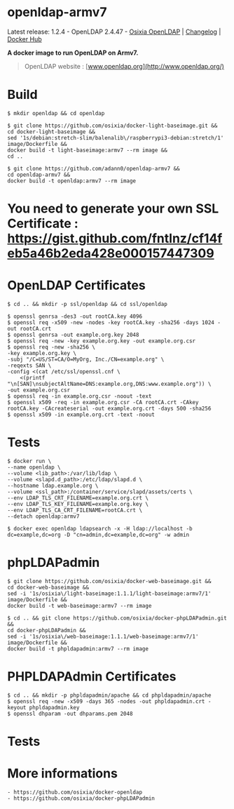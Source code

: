 # openldap-armv7

Latest release: 1.2.4 - OpenLDAP 2.4.47 -  [Osixia OpenLDAP](https://github.com/osixia/docker-openldap) | [Changelog](CHANGELOG.md) | [Docker Hub](https://hub.docker.com/r/osixia/openldap/) 

**A docker image to run OpenLDAP on Armv7.**

> OpenLDAP website : [www.openldap.org](http://www.openldap.org/)

# Build
    
    $ mkdir openldap && cd openldap

    $ git clone https://github.com/osixia/docker-light-baseimage.git && 
    cd docker-light-baseimage &&
    sed '1s/debian:stretch-slim/balenalib\/raspberrypi3-debian:stretch/1' image/Dockerfile &&
    docker build -t light-baseimage:armv7 --rm image && 
    cd ..

    $ git clone https://github.com/adann0/openldap-armv7 &&
    cd openldap-armv7 &&
    docker build -t openldap:armv7 --rm image

# You need to generate your own SSL Certificate : https://gist.github.com/fntlnz/cf14feb5a46b2eda428e000157447309

# OpenLDAP Certificates

    $ cd .. && mkdir -p ssl/openldap && cd ssl/openldap
    
    $ openssl genrsa -des3 -out rootCA.key 4096
    $ openssl req -x509 -new -nodes -key rootCA.key -sha256 -days 1024 -out rootCA.crt
    $ openssl genrsa -out example.org.key 2048
    $ openssl req -new -key example.org.key -out example.org.csr
    $ openssl req -new -sha256 \
    -key example.org.key \
    -subj "/C=US/ST=CA/O=MyOrg, Inc./CN=example.org" \
    -reqexts SAN \
    -config <(cat /etc/ssl/openssl.cnf \
        <(printf "\n[SAN]\nsubjectAltName=DNS:example.org,DNS:www.example.org")) \
    -out example.org.csr
    $ openssl req -in example.org.csr -noout -text
    $ openssl x509 -req -in example.org.csr -CA rootCA.crt -CAkey rootCA.key -CAcreateserial -out example.org.crt -days 500 -sha256
    $ openssl x509 -in example.org.crt -text -noout

# Tests

    $ docker run \
    --name openldap \
    --volume <lib_path>:/var/lib/ldap \
    --volume <slapd.d_path>:/etc/ldap/slapd.d \
    --hostname ldap.example.org \
    --volume <ssl_path>:/container/service/slapd/assets/certs \
    --env LDAP_TLS_CRT_FILENAME=example.org.crt \
    --env LDAP_TLS_KEY_FILENAME=example.org.key \
    --env LDAP_TLS_CA_CRT_FILENAME=rootCA.crt \
    --detach openldap:armv7

    $ docker exec openldap ldapsearch -x -H ldap://localhost -b dc=example,dc=org -D "cn=admin,dc=example,dc=org" -w admin

# phpLDAPadmin

    $ git clone https://github.com/osixia/docker-web-baseimage.git &&
    cd docker-web-baseimage &&
    sed -i '1s/osixia\/light-baseimage:1.1.1/light-baseimage:armv7/1' image/Dockerfile &&
    docker build -t web-baseimage:armv7 --rm image

    $ cd .. && git clone https://github.com/osixia/docker-phpLDAPadmin.git &&
    cd docker-phpLDAPadmin &&
    sed -i '1s/osixia\/web-baseimage:1.1.1/web-baseimage:armv7/1' image/Dockerfile &&
    docker build -t phpldapadmin:armv7 --rm image

# PHPLDAPAdmin Certificates

    $ cd .. && mkdir -p phpldapadmin/apache && cd phpldapadmin/apache
    $ openssl req -new -x509 -days 365 -nodes -out phpldapadmin.crt -keyout phpldapadmin.key
    $ openssl dhparam -out dhparams.pem 2048

# Tests

# More informations 
    - https://github.com/osixia/docker-openldap
    - https://github.com/osixia/docker-phpLDAPadmin
    
